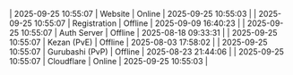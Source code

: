 | 2025-09-25 10:55:07 | Website | Online | 2025-09-25 10:55:03 |
| 2025-09-25 10:55:07 | Registration | Offline | 2025-09-09 16:40:23 |
| 2025-09-25 10:55:07 | Auth Server | Offline | 2025-08-18 09:33:31 |
| 2025-09-25 10:55:07 | Kezan (PvE) | Offline | 2025-08-03 17:58:02 |
| 2025-09-25 10:55:07 | Gurubashi (PvP) | Offline | 2025-08-23 21:44:06 |
| 2025-09-25 10:55:07 | Cloudflare | Online | 2025-09-25 10:55:03 |
